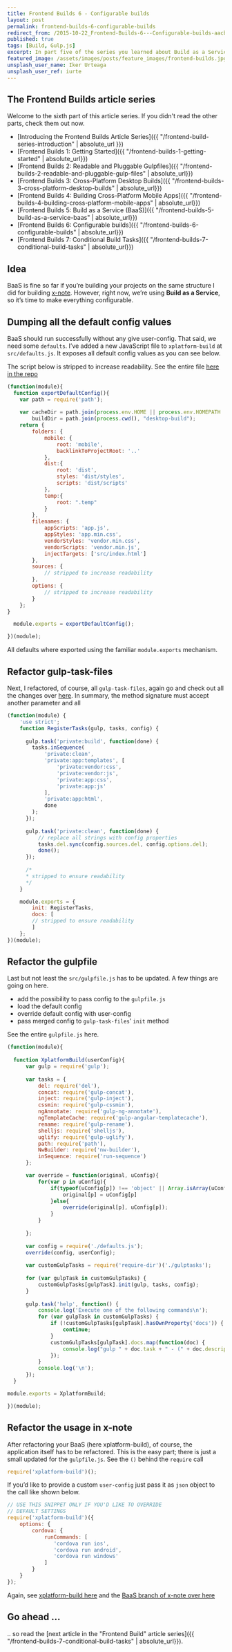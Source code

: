 ```yaml
---
title: Frontend Builds 6 - Configurable builds
layout: post
permalink: frontend-builds-6-configurable-builds
redirect_from: /2015-10-22_Frontend-Builds-6---Configurable-builds-aacb15903459
published: true
tags: [Build, Gulp.js]
excerpt: In part five of the series you learned about Build as a Service, this post will explain how to make your own BaaS more configurable and flexible.
featured_image: /assets/images/posts/feature_images/frontend-builds.jpg
unsplash_user_name: Iker Urteaga
unsplash_user_ref: iurte
---
```

## The Frontend Builds article series
 Welcome to the sixth part of this article series. If you didn't read the other parts, check them out now.

 * [Introducing the Frontend Builds Article Series]({{ "/frontend-build-series-introduction" | absolute_url }})
 * [Frontend Builds 1: Getting Started]({{ "/frontend-builds-1-getting-started" | absolute_url}})
 * [Frontend Builds 2: Readable and Pluggable Gulpfiles]({{ "/frontend-builds-2-readable-and-pluggable-gulp-files" | absolute_url}})
 * [Frontend Builds 3: Cross-Platform Desktop Builds]({{ "/frontend-builds-3-cross-platform-desktop-builds" | absolute_url}})
 * [Frontend Builds 4: Building Cross-Platform Mobile Apps]({{ "/frontend-builds-4-building-cross-platform-mobile-apps" | absolute_url}})
 * [Frontend Builds 5: Build as a Service (BaaS)]({{ "/frontend-builds-5-build-as-a-service-baas" | absolute_url}})
 * [Frontend Builds 6: Configurable builds]({{ "/frontend-builds-6-configurable-builds" | absolute_url}})
 * [Frontend Builds 7: Conditional Build Tasks]({{ "/frontend-builds-7-conditional-build-tasks" | absolute_url}})


## Idea

BaaS is fine so far if you’re building your projects on the same structure I did for building [x-note](https://github.com/ThorstenHans/x-note). However, right now, we’re using **Build as a Service**, so it’s time to make everything configurable.

## Dumping all the default config values

BaaS should run successfully without any give user-config. That said, we need some `defaults`. I’ve added a new JavaScript file to `xplatform-build` at `src/defaults.js`. It exposes all default config values as you can see below.

The script below is stripped to increase readability. See the entire file [here in the repo](https://github.com/ThorstenHans/xplatform-build/blob/master/src/defaults.js)

```javascript
(function(module){
  function exportDefaultConfig(){
    var path = require('path');
        
    var cacheDir = path.join(process.env.HOME || process.env.HOMEPATH || process.env.USERPROFILE, '.cache'),
        buildDir = path.join(process.cwd(), "desktop-build");
    return {
        folders: {
            mobile: {
                root: 'mobile',
                backlinkToProjectRoot: '..'
            },
            dist:{
                root: 'dist',
                styles: 'dist/styles',
                scripts: 'dist/scripts'
            },
            temp:{
                root: ".temp"
            }
        },
        filenames: {
            appScripts: 'app.js',
            appStyles: 'app.min.css',
            vendorStyles: 'vendor.min.css',
            vendorScripts: 'vendor.min.js',
            injectTargets: ['src/index.html']
        },
        sources: {
            // stripped to increase readability
        },
        options: {
            // stripped to increase readability
        }
    };
}

  module.exports = exportDefaultConfig();

})(module);

```

All defaults where exported using the familiar `module.exports` mechanism.

## Refactor gulp-task-files

Next, I refactored, of course, all `gulp-task-files`, again go and check out all the changes over [here](https://github.com/ThorstenHans/xplatform-build/tree/master/src/gulptasks). In summary, the method signature must accept another parameter and all

```javascript
(function(module) {
    'use strict';
    function RegisterTasks(gulp, tasks, config) {
    
      gulp.task('private:build', function(done) {
        tasks.inSequence(
            'private:clean',
            'private:app:templates', [
                'private:vendor:css',
                'private:vendor:js',
                'private:app:css',
                'private:app:js'
            ],
            'private:app:html',
            done
        );
      });
      
      gulp.task('private:clean', function(done) {
          // replace all strings with config properties
          tasks.del.sync(config.sources.del, config.options.del);
          done();
      });
      
      /*
      * stripped to ensure readability
      */
    }

    module.exports = {
        init: RegisterTasks,
        docs: [
        // stripped to ensure readability
        ]
    };
})(module);

```

## Refactor the gulpfile

Last but not least the `src/gulpfile.js` has to be updated. A few things are going on here.

- add the possibility to pass config to the `gulpfile.js`
- load the default config
- override default config with user-config
- pass merged config to `gulp-task-files`’ `init` method

See the entire `gulpfile.js` here.

```javascript
(function(module){
    
  function XplatformBuild(userConfig){
      var gulp = require('gulp');
      
      var tasks = {
          del: require('del'),
          concat: require('gulp-concat'),
          inject: require('gulp-inject'),
          cssmin: require('gulp-cssmin'),
          ngAnnotate: require('gulp-ng-annotate'),
          ngTemplateCache: require('gulp-angular-templatecache'),
          rename: require('gulp-rename'),
          shelljs: require('shelljs'),
          uglify: require('gulp-uglify'),
          path: require('path'),
          NwBuilder: require('nw-builder'),
          inSequence: require('run-sequence')
      };

      var override = function(original, uConfig){
          for(var p in uConfig){
              if(typeof(uConfig[p]) !== 'object' || Array.isArray(uConfig[p])){
                  original[p] = uConfig[p]
              }else{
                  override(original[p], uConfig[p]);
              }
          }
          
      };
        
      var config = require('./defaults.js');
      override(config, userConfig);
      
      var customGulpTasks = require('require-dir')('./gulptasks');
      
      for (var gulpTask in customGulpTasks) {
          customGulpTasks[gulpTask].init(gulp, tasks, config);
      }
      
      gulp.task('help', function() {
          console.log('Execute one of the following commands\n');
          for (var gulpTask in customGulpTasks) {
              if (!customGulpTasks[gulpTask].hasOwnProperty('docs')) {
                  continue;
              }
              customGulpTasks[gulpTask].docs.map(function(doc) {
                  console.log("gulp " + doc.task + " - (" + doc.description + ")");
              });
          }
          console.log('\n');
      });
  }

module.exports = XplatformBuild;

})(module);

```

## Refactor the usage in x-note

After refactoring your BaaS (here xplatform-build), of course, the application itself has to be refactored. This is the easy part; there is just a small updated for the `gulpfile.js`. See the `()` behind the `require` call

```javascript
require('xplatform-build')();

```

If you’d like to provide a custom `user-config` just pass it as `json` object to the call like shown below.

```javascript
// USE THIS SNIPPET ONLY IF YOU'D LIKE TO OVERRIDE 
// DEFAULT SETTINGS
require('xplatform-build')({
    options: {
        cordova: {
            runCommands: [
               'cordova run ios', 
               'cordova run android', 
               'cordova run windows'
            ]
        }
    }
});
```

Again, see [xplatform-build here](https://github.com/ThorstenHans/xplatform-build) and the [BaaS branch of x-note over here](https://github.com/ThorstenHans/x-note/tree/baas)


## Go ahead ...

.. so read the [next article in the "Frontend Build" article series]({{ "/frontend-builds-7-conditional-build-tasks" | absolute_url}}).


